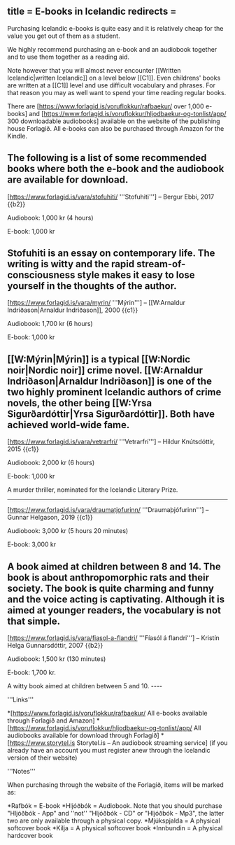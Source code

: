 title = E-books in Icelandic
redirects =
---

Purchasing Icelandic e-books is quite easy and it is relatively cheap for the value you get out of them as a student.

We highly recommend purchasing an e-book and an audiobook together and to use them together as a reading aid.

Note however that you will almost never encounter [[Written Icelandic|written Icelandic]] on a level below [[C1]]. Even childrens' books are written at a [[C1]] level and use difficult vocabulary and phrases. For that reason you may as well want to spend your time reading regular books.

There are [https://www.forlagid.is/voruflokkur/rafbaekur/ over 1,000 e-books] and [https://www.forlagid.is/voruflokkur/hljodbaekur-og-tonlist/app/ 300 downloadable audiobooks] available on the website of the publishing house Forlagið. All e-books can also be purchased through Amazon for the Kindle.

The following is a list of some recommended books where both the e-book and the audiobook are available for download.    
----
[https://www.forlagid.is/vara/stofuhiti/ '''Stofuhiti'''] – Bergur Ebbi, 2017 {{b2}}

Audiobook: 1,000 kr (4 hours)

E-book: 1,000 kr

Stofuhiti is an essay on contemporary life. The writing is witty and the rapid stream-of-consciousness style makes it easy to lose yourself in the thoughts of the author.
----
[https://www.forlagid.is/vara/myrin/ '''Mýrin'''] – [[W:Arnaldur Indriðason|Arnaldur Indriðason]], 2000 {{c1}}

Audiobook: 1,700 kr (6 hours)

E-book: 1,000 kr

[[W:Mýrin|Mýrin]] is a typical [[W:Nordic noir|Nordic noir]] crime novel. [[W:Arnaldur Indriðason|Arnaldur Indriðason]] is one of the two highly prominent Icelandic authors of crime novels, the other being [[W:Yrsa Sigurðardóttir|Yrsa Sigurðardóttir]]. Both have achieved world-wide fame.
----

[https://www.forlagid.is/vara/vetrarfri/ '''Vetrarfrí'''] – Hildur Knútsdóttir, 2015 {{c1}}

Audiobook: 2,000 kr (6 hours)

E-book: 1,000 kr

A murder thriller, nominated for the Icelandic Literary Prize.

----
[https://www.forlagid.is/vara/draumatjofurinn/ '''Draumaþjófurinn'''] –  Gunnar Helgason, 2019 {{c1}}

Audiobook: 3,000 kr (5 hours 20 minutes)

E-book: 3,000 kr

A book aimed at children between 8 and 14. The book is about anthropomorphic rats and their society. The book is quite charming and funny and the voice acting is captivating. Although it is aimed at younger readers, the vocabulary is not that simple.
----

[https://www.forlagid.is/vara/fiasol-a-flandri/ '''Fíasól á flandri'''] – Kristín Helga Gunnarsdóttir, 2007 {{b2}}

Audiobook: 1,500 kr (130 minutes)

E-book: 1,700 kr.

A witty book aimed at children between 5 and 10.
----<div class="notes">
'''Links'''

*[https://www.forlagid.is/voruflokkur/rafbaekur/ All e-books available through Forlagið and Amazon]
*[https://www.forlagid.is/voruflokkur/hljodbaekur-og-tonlist/app/ All audiobooks available for download through Forlagið]
*[https://www.storytel.is Storytel.is – An audiobook streaming service] (if you already have an account you must register anew through the Icelandic version of their website)

'''Notes'''

When purchasing through the website of the Forlagið, items will be marked as:

*Rafbók = E-book
*Hljóðbók = Audiobook. Note that you should purchase "Hljóðbók - App" and ''not'' "Hljóðbók - CD" or "Hljóðbók - Mp3", the latter two are only available through a physical copy.
*Mjúkspjalda = A physical softcover book
*Kilja = A physical softcover book
*Innbundin = A physical hardcover book
</div>